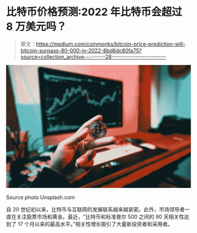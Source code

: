 # 比特币价格预测:2022 年比特币会超过 8 万美元吗？

> 原文：<https://medium.com/coinmonks/bitcoin-price-prediction-will-bitcoin-surpass-80-000-in-2022-8bd6dc80fa75?source=collection_archive---------28----------------------->

![](img/5ea826dcc3264068c1d4674e143b2f5a.png)

Source photo Unsplash.com

自 20 世纪初以来，比特币与互联网的发展联系越来越紧密。此外，市场领导者一直在关注股票市场和黄金。最近，“比特币和标准普尔 500 之间的 90 天相关性达到了 17 个月以来的最高水平。”相关性增长吸引了大量新投资者和采用者。